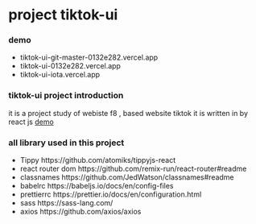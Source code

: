 <h1>project tiktok-ui </h1>
<h3> demo </h3>
 <ul> 
    <li>tiktok-ui-git-master-0132e282.vercel.app </li>
    <li>tiktok-ui-0132e282.vercel.app </li>
    <li>tiktok-ui-iota.vercel.app</li>
 </ul>
<h3> tiktok-ui project introduction </h3>
<div> it is a project study of webiste f8 , based website tiktok  it is written in by react js <a href="https://tiktok-ui-iota.vercel.app/">demo</a>  </div>
<h3> all library used in this project </h3>
<ul> 
  <li>Tippy https://github.com/atomiks/tippyjs-react </li>
  <li>react router dom  https://github.com/remix-run/react-router#readme</li>
  <li>classnames https://github.com/JedWatson/classnames#readme  </li>
  <li>babelrc https://babeljs.io/docs/en/config-files </li>
 <li>prettierrc https://prettier.io/docs/en/configuration.html </li>
 <li>sass https://sass-lang.com/ </li>
  <li>axios https://github.com/axios/axios </li>
</ul>
